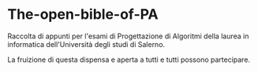 # The-open-bible-of-PA
Raccolta di appunti per l'esami di Progettazione di Algoritmi della laurea in informatica dell'Università degli studi di Salerno.

La fruizione di questa dispensa e aperta a tutti e tutti possono partecipare.
